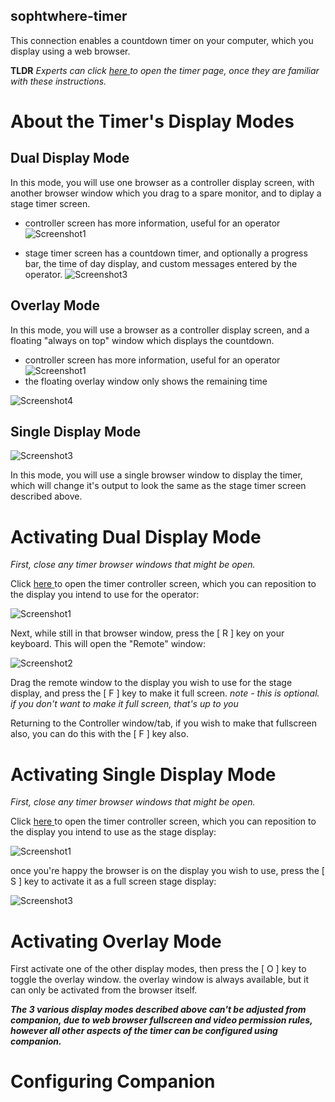## sophtwhere-timer

This connection enables a countdown timer on your computer, which you display using a web browser.

**TLDR** *Experts can click <a href="http://localhost:8088" target="_blank" rel="noopener"><span>here</span> </a> to open the timer page, once they are familiar with these instructions.*

About the Timer's Display Modes 
===

Dual Display Mode
---

In this mode, you will use one browser as a controller display screen, with another browser window which you drag to a spare monitor, and to diplay a stage timer screen.

  * controller screen has more information, useful for an operator
  ![Screenshot1](Screenshot1.png)

  * stage timer screen has a countdown timer, and optionally a progress bar, the time of day display, and custom messages entered by the operator.
  ![Screenshot3](Screenshot3.png)


Overlay Mode
---

In this mode, you will use a browser as a controller display screen, and a floating "always on top" window which displays the countdown.

  * controller screen has more information, useful for an operator
  ![Screenshot1](Screenshot1.png)
  * the floating overlay window only shows the remaining time


  ![Screenshot4](Screenshot4.png)

Single Display Mode
---

![Screenshot3](Screenshot3.png)

In this mode, you will use a single browser window to display the timer, which will change it's output to look the same as the stage timer screen described above.


Activating Dual Display Mode
===

*First, close any timer browser windows that might be open.*


Click <a href="http://localhost:8088" target="_blank" rel="noopener"><span>here</span> </a> to open the timer controller screen, which you can reposition to the display you intend to use for the operator:

![Screenshot1](Screenshot1.png)

Next, while still in that browser window, press the [ R ] key on your keyboard. This will open the "Remote" window:

![Screenshot2](Screenshot2.png)

Drag the remote window to the display you wish to use for the stage display, and press the [ F ] key to make it full screen. *note - this is optional. if you don't want to make it full screen, that's up to you*

Returning to the Controller window/tab, if you wish to make that fullscreen also, you can do this with the [ F ] key also.

Activating Single Display Mode
===

*First, close any timer browser windows that might be open.*

Click <a href="http://localhost:8088" target="_blank" rel="noopener"><span>here</span> </a> to open the timer controller screen, which you can reposition to the display you intend to use as the stage display:

![Screenshot1](Screenshot1.png)

once you're happy the browser is on the display you wish to use, press the [ S ] key to activate it as a full screen stage display:

![Screenshot3](Screenshot3.png)

Activating Overlay Mode
===

First activate one of the other display modes, then press the [ O ] key to toggle the overlay window.
the overlay window is always available, but it can only be activated from the browser itself.


***The 3 various display modes described above can't be adjusted from companion, due to web browser fullscreen and video permission rules, however all other aspects of the timer can be configured using companion.***


Configuring Companion
===





